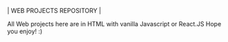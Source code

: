 | WEB PROJECTS REPOSITORY |

All Web projects here are in HTML with vanilla Javascript or React.JS 
Hope you enjoy! :)
